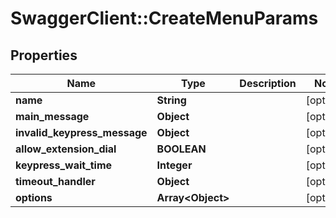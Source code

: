 # SwaggerClient::CreateMenuParams

## Properties
Name | Type | Description | Notes
------------ | ------------- | ------------- | -------------
**name** | **String** |  | [optional] 
**main_message** | **Object** |  | [optional] 
**invalid_keypress_message** | **Object** |  | [optional] 
**allow_extension_dial** | **BOOLEAN** |  | [optional] 
**keypress_wait_time** | **Integer** |  | [optional] 
**timeout_handler** | **Object** |  | [optional] 
**options** | **Array&lt;Object&gt;** |  | [optional] 


